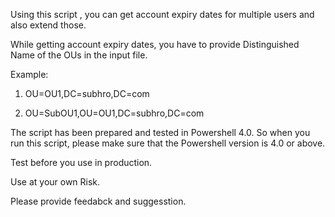 Using this script , you can get account expiry dates for multiple users and also extend those.

While getting account expiry dates, you have to provide Distinguished Name of the OUs in the input file.

Example: 

1) OU=OU1,DC=subhro,DC=com

2) OU=SubOU1,OU=OU1,DC=subhro,DC=com

 
The script has been prepared and tested in Powershell 4.0. So when you run this script, please make sure that the Powershell version is 4.0 or above.

Test before you use in production.

Use at your own Risk.

Please provide feedabck and suggesstion.
